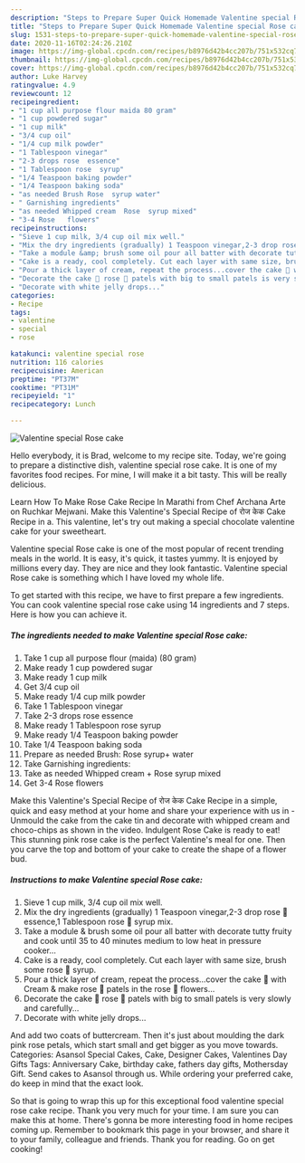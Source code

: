 ```yaml
---
description: "Steps to Prepare Super Quick Homemade Valentine special Rose cake"
title: "Steps to Prepare Super Quick Homemade Valentine special Rose cake"
slug: 1531-steps-to-prepare-super-quick-homemade-valentine-special-rose-cake
date: 2020-11-16T02:24:26.210Z
image: https://img-global.cpcdn.com/recipes/b8976d42b4cc207b/751x532cq70/valentine-special-rose-cake-recipe-main-photo.jpg
thumbnail: https://img-global.cpcdn.com/recipes/b8976d42b4cc207b/751x532cq70/valentine-special-rose-cake-recipe-main-photo.jpg
cover: https://img-global.cpcdn.com/recipes/b8976d42b4cc207b/751x532cq70/valentine-special-rose-cake-recipe-main-photo.jpg
author: Luke Harvey
ratingvalue: 4.9
reviewcount: 12
recipeingredient:
- "1 cup all purpose flour maida 80 gram"
- "1 cup powdered sugar"
- "1 cup milk"
- "3/4 cup oil"
- "1/4 cup milk powder"
- "1 Tablespoon vinegar"
- "2-3 drops rose  essence"
- "1 Tablespoon rose  syrup"
- "1/4 Teaspoon baking powder"
- "1/4 Teaspoon baking soda"
- "as needed Brush Rose  syrup water"
- " Garnishing ingredients"
- "as needed Whipped cream  Rose  syrup mixed"
- "3-4 Rose   flowers"
recipeinstructions:
- "Sieve 1 cup milk, 3/4 cup oil mix well."
- "Mix the dry ingredients (gradually) 1 Teaspoon vinegar,2-3 drop rose 🌹 essence,1 Tablespoon rose 🌹 syrup mix."
- "Take a module &amp; brush some oil pour all batter with decorate tutty fruity and cook until 35 to 40 minutes medium to low heat in pressure cooker..."
- "Cake is a ready, cool completely. Cut each layer with same size, brush some rose 🌹 syrup."
- "Pour a thick layer of cream, repeat the process...cover the cake 🍰 with Cream &amp; make rose 🌹 patels in the rose 🌹 flowers..."
- "Decorate the cake 🍰 rose 🌹 patels with big to small patels is very slowly and carefully..."
- "Decorate with white jelly drops..."
categories:
- Recipe
tags:
- valentine
- special
- rose

katakunci: valentine special rose 
nutrition: 116 calories
recipecuisine: American
preptime: "PT37M"
cooktime: "PT31M"
recipeyield: "1"
recipecategory: Lunch

---
```



![Valentine special Rose cake](https://img-global.cpcdn.com/recipes/b8976d42b4cc207b/751x532cq70/valentine-special-rose-cake-recipe-main-photo.jpg)

Hello everybody, it is Brad, welcome to my recipe site. Today, we're going to prepare a distinctive dish, valentine special rose cake. It is one of my favorites food recipes. For mine, I will make it a bit tasty. This will be really delicious.

Learn How To Make Rose Cake Recipe In Marathi from Chef Archana Arte on Ruchkar Mejwani. Make this Valentine&#39;s Special Recipe of रोज केक Cake Recipe in a. This valentine, let&#39;s try out making a special chocolate valentine cake for your sweetheart.

Valentine special Rose cake is one of the most popular of recent trending meals in the world. It is easy, it's quick, it tastes yummy. It is enjoyed by millions every day. They are nice and they look fantastic. Valentine special Rose cake is something which I have loved my whole life.


To get started with this recipe, we have to first prepare a few ingredients. You can cook valentine special rose cake using 14 ingredients and 7 steps. Here is how you can achieve it.

<!--inarticleads1-->

##### The ingredients needed to make Valentine special Rose cake:

1. Take 1 cup all purpose flour (maida) (80 gram)
1. Make ready 1 cup powdered sugar
1. Make ready 1 cup milk
1. Get 3/4 cup oil
1. Make ready 1/4 cup milk powder
1. Take 1 Tablespoon vinegar
1. Take 2-3 drops rose  essence
1. Make ready 1 Tablespoon rose  syrup
1. Make ready 1/4 Teaspoon baking powder
1. Take 1/4 Teaspoon baking soda
1. Prepare as needed Brush: Rose  syrup+ water
1. Take  Garnishing ingredients:
1. Take as needed Whipped cream + Rose  syrup mixed
1. Get 3-4 Rose   flowers


Make this Valentine&#39;s Special Recipe of रोज केक Cake Recipe in a simple, quick and easy method at your home and share your experience with us in - Unmould the cake from the cake tin and decorate with whipped cream and choco-chips as shown in the video. Indulgent Rose Cake is ready to eat! This stunning pink rose cake is the perfect Valentine&#39;s meal for one. Then you carve the top and bottom of your cake to create the shape of a flower bud. 

<!--inarticleads2-->

##### Instructions to make Valentine special Rose cake:

1. Sieve 1 cup milk, 3/4 cup oil mix well.
1. Mix the dry ingredients (gradually) 1 Teaspoon vinegar,2-3 drop rose 🌹 essence,1 Tablespoon rose 🌹 syrup mix.
1. Take a module &amp; brush some oil pour all batter with decorate tutty fruity and cook until 35 to 40 minutes medium to low heat in pressure cooker...
1. Cake is a ready, cool completely. Cut each layer with same size, brush some rose 🌹 syrup.
1. Pour a thick layer of cream, repeat the process...cover the cake 🍰 with Cream &amp; make rose 🌹 patels in the rose 🌹 flowers...
1. Decorate the cake 🍰 rose 🌹 patels with big to small patels is very slowly and carefully...
1. Decorate with white jelly drops...


And add two coats of buttercream. Then it&#39;s just about moulding the dark pink rose petals, which start small and get bigger as you move towards. Categories: Asansol Special Cakes, Cake, Designer Cakes, Valentines Day Gifts Tags: Anniversary Cake, birthday cake, fathers day gifts, Mothersday Gift. Send cakes to Asansol through us. While ordering your preferred cake, do keep in mind that the exact look. 

So that is going to wrap this up for this exceptional food valentine special rose cake recipe. Thank you very much for your time. I am sure you can make this at home. There's gonna be more interesting food in home recipes coming up. Remember to bookmark this page in your browser, and share it to your family, colleague and friends. Thank you for reading. Go on get cooking!

